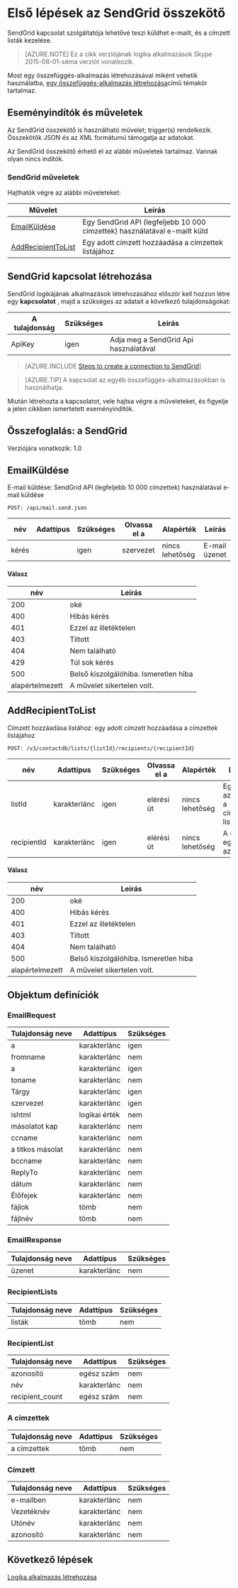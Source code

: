 <properties
pageTitle="SendGrid |} Microsoft Azure"
description="Logika alkalmazások Azure alkalmazás szolgáltatás hozzon létre. SendGrid kapcsolat szolgáltatója lehetővé teszi küldhet e-mailt, és a címzett listák kezelése."
services="logic-apps"   
documentationCenter=".net,nodejs,java"  
authors="msftman"   
manager="erikre"    
editor=""
tags="connectors" />

<tags
ms.service="logic-apps"
ms.devlang="multiple"
ms.topic="article"
ms.tgt_pltfrm="na"
ms.workload="integration"
ms.date="08/18/2016"
ms.author="deonhe"/>

# <a name="get-started-with-the-sendgrid-connector"></a>Első lépések az SendGrid összekötő

SendGrid kapcsolat szolgáltatója lehetővé teszi küldhet e-mailt, és a címzett listák kezelése.

>[AZURE.NOTE] Ez a cikk verziójának logika alkalmazások Skype 2015-08-01-séma verziót vonatkozik. 

Most egy összefüggés-alkalmazás létrehozásával miként vehetik használatba, [egy összefüggés-alkalmazás létrehozása](../app-service-logic/app-service-logic-create-a-logic-app.md)című témakör tartalmaz.

## <a name="triggers-and-actions"></a>Eseményindítók és műveletek

Az SendGrid összekötő is használható művelet; trigger(s) rendelkezik. Összekötők JSON és az XML formátumú támogatja az adatokat. 

 Az SendGrid összekötő érhető el az alábbi műveletek tartalmaz. Vannak olyan nincs indítók.

### <a name="sendgrid-actions"></a>SendGrid műveletek
Hajthatók végre az alábbi műveleteket:

|Művelet|Leírás|
|--- | ---|
|[EmailKüldése](connectors-create-api-sendgrid.md#sendemail)|Egy SendGrid API (legfeljebb 10 000 címzettek) használatával e-mailt küld|
|[AddRecipientToList](connectors-create-api-sendgrid.md#addrecipienttolist)|Egy adott címzett hozzáadása a címzettek listájához|


## <a name="create-a-connection-to-sendgrid"></a>SendGrid kapcsolat létrehozása
SendGrid logikájának alkalmazások létrehozásához először kell hozzon létre egy **kapcsolatot** , majd a szükséges az adatait a következő tulajdonságokat: 

|A tulajdonság| Szükséges|Leírás|
| ---|---|---|
|ApiKey|igen|Adja meg a SendGrid Api használatával|
 

>[AZURE.INCLUDE [Steps to create a connection to SendGrid](../../includes/connectors-create-api-sendgrid.md)]

>[AZURE.TIP] A kapcsolat az egyéb összefüggés-alkalmazásokban is használhatja.

Miután létrehozta a kapcsolatot, vele hajtsa végre a műveleteket, és figyelje a jelen cikkben ismertetett eseményindítók.

## <a name="reference-for-sendgrid"></a>Összefoglalás: a SendGrid
Verziójára vonatkozik: 1.0

## <a name="sendemail"></a>EmailKüldése
E-mail küldése: SendGrid API (legfeljebb 10 000 címzettek) használatával e-mail küldése 

```POST: /api/mail.send.json``` 

| név| Adattípus|Szükséges|Olvassa el a|Alapérték|Leírás|
| ---|---|---|---|---|---|
|kérés| |igen|szervezet|nincs lehetőség|E-mail üzenet|

#### <a name="response"></a>Válasz

|név|Leírás|
|---|---|
|200|oké|
|400|Hibás kérés|
|401|Ezzel az illetéktelen|
|403|Tiltott|
|404|Nem található|
|429|Túl sok kérés|
|500|Belső kiszolgálóhiba. Ismeretlen hiba|
|alapértelmezett|A művelet sikertelen volt.|


## <a name="addrecipienttolist"></a>AddRecipientToList
Címzett hozzáadása listához: egy adott címzett hozzáadása a címzettek listájához 

```POST: /v3/contactdb/lists/{listId}/recipients/{recipientId}``` 

| név| Adattípus|Szükséges|Olvassa el a|Alapérték|Leírás|
| ---|---|---|---|---|---|
|listId|karakterlánc|igen|elérési út|nincs lehetőség|Egyedi azonosító a címzettek listája|
|recipientId|karakterlánc|igen|elérési út|nincs lehetőség|A címzett egyedi azonosító|

#### <a name="response"></a>Válasz

|név|Leírás|
|---|---|
|200|oké|
|400|Hibás kérés|
|401|Ezzel az illetéktelen|
|403|Tiltott|
|404|Nem található|
|500|Belső kiszolgálóhiba. Ismeretlen hiba|
|alapértelmezett|A művelet sikertelen volt.|


## <a name="object-definitions"></a>Objektum definíciók 

### <a name="emailrequest"></a>EmailRequest


| Tulajdonság neve | Adattípus | Szükséges |
|---|---|---|
|a|karakterlánc|igen |
|fromname|karakterlánc|nem |
|a|karakterlánc|igen |
|toname|karakterlánc|nem |
|Tárgy|karakterlánc|igen |
|szervezet|karakterlánc|igen |
|ishtml|logikai érték|nem |
|másolatot kap|karakterlánc|nem |
|ccname|karakterlánc|nem |
|a titkos másolat|karakterlánc|nem |
|bccname|karakterlánc|nem |
|ReplyTo|karakterlánc|nem |
|dátum|karakterlánc|nem |
|Élőfejek|karakterlánc|nem |
|fájlok|tömb|nem |
|fájlnév|tömb|nem |



### <a name="emailresponse"></a>EmailResponse


| Tulajdonság neve | Adattípus | Szükséges |
|---|---|---|
|üzenet|karakterlánc|nem |



### <a name="recipientlists"></a>RecipientLists


| Tulajdonság neve | Adattípus | Szükséges |
|---|---|---|
|listák|tömb|nem |



### <a name="recipientlist"></a>RecipientList


| Tulajdonság neve | Adattípus | Szükséges |
|---|---|---|
|azonosító|egész szám|nem |
|név|karakterlánc|nem |
|recipient_count|egész szám|nem |



### <a name="recipients"></a>A címzettek


| Tulajdonság neve | Adattípus | Szükséges |
|---|---|---|
|a címzettek|tömb|nem |



### <a name="recipient"></a>Címzett


| Tulajdonság neve | Adattípus | Szükséges |
|---|---|---|
|e-mailben|karakterlánc|nem |
|Vezetéknév|karakterlánc|nem |
|Utónév|karakterlánc|nem |
|azonosító|karakterlánc|nem |


## <a name="next-steps"></a>Következő lépések
[Logika alkalmazás létrehozása](../app-service-logic/app-service-logic-create-a-logic-app.md)